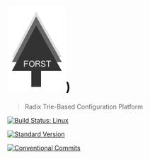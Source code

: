 # ![forst](media/logo-01.png))

> Radix Trie-Based Configuration Platform

[![Build Status: Linux](https://travis-ci.org/web-mech/forst.svg?branch=master)](https://travis-ci.org/web-mech/forst)

[![Standard Version](https://img.shields.io/badge/release-standard%20version-brightgreen.svg)](https://github.com/conventional-changelog/standard-version)

[![Conventional Commits](https://img.shields.io/badge/Conventional%20Commits-1.0.0-yellow.svg)](https://conventionalcommits.org)



